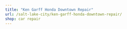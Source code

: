 ```yaml
---
title: "Ken Garff Honda Downtown Repair"
url: /salt-lake-city/ken-garff-honda-downtown-repair/
shop: car repair
---
```

